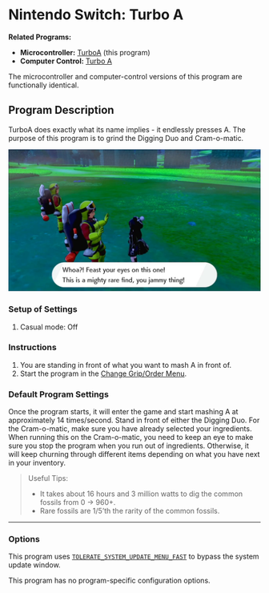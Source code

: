# Nintendo Switch: Turbo A

**Related Programs:**
- **Microcontroller:** [TurboA](https://github.com/PokemonAutomation/Microcontroller/blob/main/Wiki/Programs/NintendoSwitch/TurboA.md) (this program)
- **Computer Control:** [Turbo A](https://github.com/PokemonAutomation/ComputerControl/blob/main/Wiki/Programs/PokemonSwSh/TurboA.md)

The microcontroller and computer-control versions of this program are functionally identical.

## Program Description

TurboA does exactly what its name implies - it endlessly presses A. The purpose of this program is to grind the Digging Duo and Cram-o-matic.

<img src="images/TurboA.png" width="800">

### Setup of Settings

1. Casual mode: Off

### Instructions

1. You are standing in front of what you want to mash A in front of.
2. Start the program in the [Change Grip/Order Menu](/Wiki/Programs/NintendoSwitch/ChangeGripOrderMenu.md).

### Default Program Settings

Once the program starts, it will enter the game and start mashing A at approximately 14 times/second. 
Stand in front of either the Digging Duo. For the Cram-o-matic, make sure you have already selected your ingredients. When running this on the Cram-o-matic, you need to keep an eye to make sure you stop the program when you run out of ingredients. Otherwise, it will keep churning through different items depending on what you have next in your inventory.

> Useful Tips:
> - It takes about 16 hours and 3 million watts to dig the common fossils from 0 -> 960+.
> - Rare fossils are 1/5’th the rarity of the common fossils.

***

### Options

This program uses [`TOLERATE_SYSTEM_UPDATE_MENU_FAST`](FrameworkSettings.md#tolerate-system-update-menu-fast) to bypass the system update window.

This program has no program-specific configuration options.


